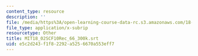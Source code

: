 ```yaml
---
content_type: resource
description: ''
file: /media/https%3A/open-learning-course-data-rc.s3.amazonaws.com/18-02sc-multivariable-calculus-fall-2010/e5c2d243f1f82292a5256670a553eff7_MIT18_02SCF10Rec_66_300k.srt
file_type: application/x-subrip
resourcetype: Other
title: MIT18_02SCF10Rec_66_300k.srt
uid: e5c2d243-f1f8-2292-a525-6670a553eff7
---
```

